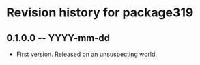 # Revision history for package319

## 0.1.0.0 -- YYYY-mm-dd

* First version. Released on an unsuspecting world.
